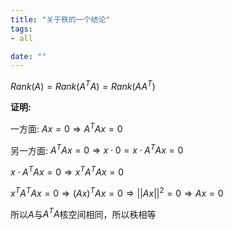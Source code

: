 ```yaml
---
title: "关于秩的一个结论"
tags:
- all

date: ""
---
```

$Rank(A)=Rank(A^TA)=Rank(AA^T)$

**证明:**

一方面:
$Ax=0\Rightarrow A^TAx=0$

另一方面:
$A^TAx=0\Rightarrow x\cdot0=x\cdot A^TAx=0$

$x\cdot A^TAx=0\Rightarrow x^TA^TAx=0$

$x^TA^TAx=0\Rightarrow (Ax)^TAx=0 \Rightarrow ||Ax||^2=0\Rightarrow Ax=0$

所以$A$与$A^TA$核空间相同，所以秩相等